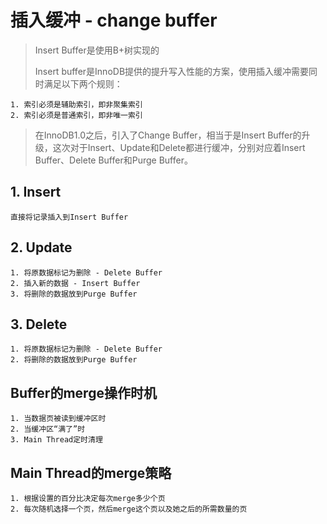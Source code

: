 # 插入缓冲 - change buffer

> Insert Buffer是使用B+树实现的
>
> Insert buffer是InnoDB提供的提升写入性能的方案，使用插入缓冲需要同时满足以下两个规则：

    1. 索引必须是辅助索引，即非聚集索引
    2. 索引必须是普通索引，即非唯一索引

> 在InnoDB1.0之后，引入了Change Buffer，相当于是Insert Buffer的升级，这次对于Insert、Update和Delete都进行缓冲，分别对应着Insert Buffer、Delete Buffer和Purge Buffer。

## 1. Insert

    直接将记录插入到Insert Buffer

## 2. Update

    1. 将原数据标记为删除 - Delete Buffer
    2. 插入新的数据 - Insert Buffer
    3. 将删除的数据放到Purge Buffer

## 3. Delete

    1. 将原数据标记为删除 - Delete Buffer
    2. 将删除的数据放到Purge Buffer

## Buffer的merge操作时机

    1. 当数据页被读到缓冲区时
    2. 当缓冲区“满了”时
    3. Main Thread定时清理

## Main Thread的merge策略

    1. 根据设置的百分比决定每次merge多少个页
    2. 每次随机选择一个页，然后merge这个页以及她之后的所需数量的页
